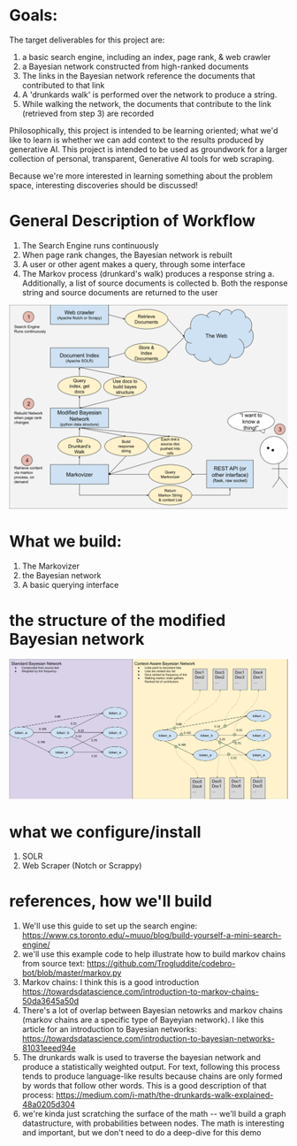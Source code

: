 # Goals:
The target deliverables for this project are:
1. a basic search engine, including an index, page rank, & web crawler
2. a Bayesian network constructed from high-ranked documents
3. The links in the Bayesian network reference the documents that contributed to that link
4. A 'drunkards walk' is performed over the network to produce a string.
5. While walking the network, the documents that contribute to the link (retrieved from step 3) are recorded

Philosophically, this project is intended to be learning oriented; what we'd like to learn is whether we can add context to the results produced by generative AI.
This project is intended to be used as groundwork for a larger collection of personal, transparent,  Generative AI tools for web scraping.


Because we're more interested in learning something about the problem space, interesting discoveries should be discussed!

# General Description of Workflow
1. The Search Engine runs continuously
2. When page rank changes, the Bayesian network is rebuilt
3. A user or other agent makes a query, through some interface
4. The Markov process (drunkard's walk) produces a response string
  a. Additionally, a list of source documents is collected
  b. Both the response string and source documents are returned to the user

<img src="./component_storyboard.svg">

# What we build:
1. The Markovizer
2. the Bayesian network
3. A basic querying interface

# the structure of the modified Bayesian network
<img src="./baysein_network_with_source_link.svg">

# what we configure/install
1. SOLR
2. Web Scraper (Notch or Scrappy)

# references, how we'll build
1. We'll use this guide to set up the search engine:
https://www.cs.toronto.edu/~muuo/blog/build-yourself-a-mini-search-engine/
2. we'll use this example code to help illustrate how to build markov chains from source text:
https://github.com/Trogluddite/codebro-bot/blob/master/markov.py
3. Markov chains: I think this is a good introduction
https://towardsdatascience.com/introduction-to-markov-chains-50da3645a50d 
4. There's a lot of overlap between Bayesian netowrks and markov chains (markov chains are a specific type of Bayeyian network).
I like this article for an introduction to Bayesian networks:
https://towardsdatascience.com/introduction-to-bayesian-networks-81031eeed94e 
5. The drunkards walk is used to traverse the bayesian network and produce a statistically weighted output. For text, following this process tends to produce language-like results because chains are only formed by words that follow other words.
This is a good description of that process: https://medium.com/i-math/the-drunkards-walk-explained-48a0205d304 
6. we're kinda just scratching the surface of the math -- we'll build a graph datastructure, with probabilities between nodes. The math is interesting and important, but we don't need to do a deep-dive for this demo
